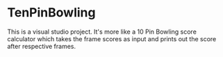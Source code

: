 # TenPinBowling
This is a visual studio project. It's more like a 10 Pin Bowling score calculator which takes the frame scores as input and prints out the score after respective frames.
